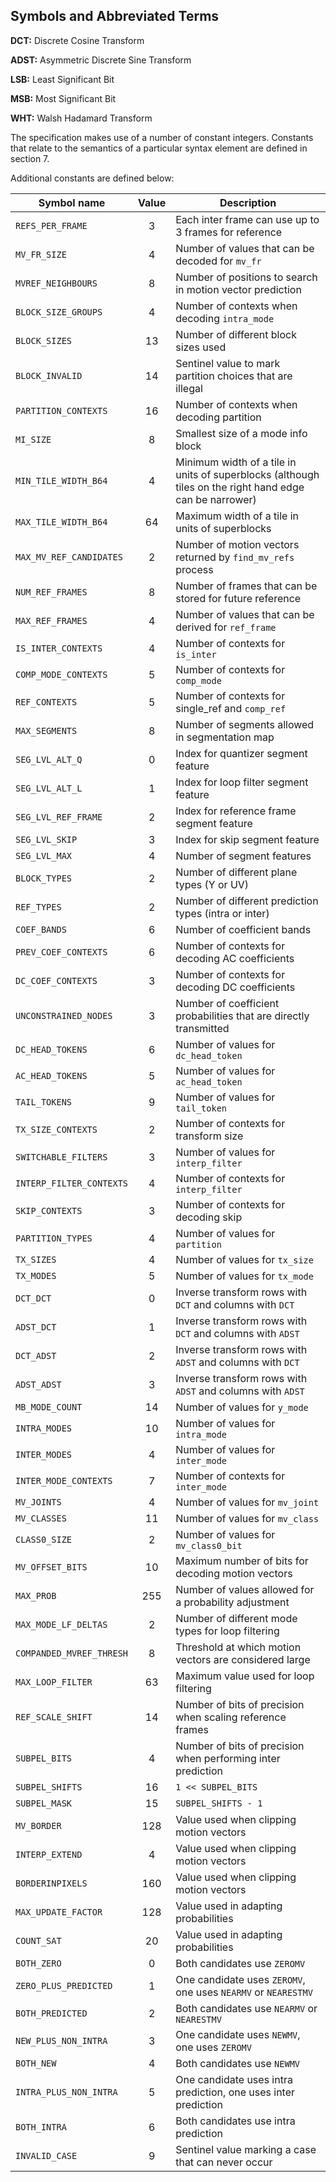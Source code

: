 
## Symbols and Abbreviated Terms

**DCT:** Discrete Cosine Transform

**ADST:** Asymmetric Discrete Sine Transform

**LSB:** Least Significant Bit

**MSB:** Most Significant Bit

**WHT:** Walsh Hadamard Transform

The specification makes use of a number of constant integers.  Constants that
relate to the semantics of a particular syntax element are defined in section
7.

Additional constants are defined below:


| Symbol name              | Value | Description |
| ------------------------ |:-----:| ----------- |
| `REFS_PER_FRAME`         | 3     | Each inter frame can use up to 3 frames for reference
| `MV_FR_SIZE`             | 4     | Number of values that can be decoded for `mv_fr`
| `MVREF_NEIGHBOURS`       | 8     | Number of positions to search in motion vector prediction
| `BLOCK_SIZE_GROUPS`      | 4     | Number of contexts when decoding `intra_mode`
| `BLOCK_SIZES`            | 13    | Number of different block sizes used
| `BLOCK_INVALID`          | 14    | Sentinel value to mark partition choices that are illegal
| `PARTITION_CONTEXTS`     | 16    | Number of contexts when decoding partition
| `MI_SIZE`                | 8     | Smallest size of a mode info block
| `MIN_TILE_WIDTH_B64`     | 4     | Minimum width of a tile in units of superblocks (although tiles on the right hand edge can be narrower)
| `MAX_TILE_WIDTH_B64`     | 64    | Maximum width of a tile in units of superblocks
| `MAX_MV_REF_CANDIDATES`  | 2     | Number of motion vectors returned by `find_mv_refs` process
| `NUM_REF_FRAMES`         | 8     | Number of frames that can be stored for future reference
| `MAX_REF_FRAMES`         | 4     | Number of values that can be derived for `ref_frame`
| `IS_INTER_CONTEXTS`      | 4     | Number of contexts for `is_inter`
| `COMP_MODE_CONTEXTS`     | 5     | Number of contexts for `comp_mode`
| `REF_CONTEXTS`           | 5     | Number of contexts for single_ref and `comp_ref`
| `MAX_SEGMENTS`           | 8     | Number of segments allowed in segmentation map
| `SEG_LVL_ALT_Q`          | 0     | Index for quantizer segment feature
| `SEG_LVL_ALT_L`          | 1     | Index for loop filter segment feature
| `SEG_LVL_REF_FRAME`      | 2     | Index for reference frame segment feature
| `SEG_LVL_SKIP`           | 3     | Index for skip segment feature
| `SEG_LVL_MAX`            | 4     | Number of segment features
| `BLOCK_TYPES`            | 2     | Number of different plane types (Y or UV)
| `REF_TYPES`              | 2     | Number of different prediction types (intra or inter)
| `COEF_BANDS`             | 6     | Number of coefficient bands
| `PREV_COEF_CONTEXTS`     | 6     | Number of contexts for decoding AC coefficients
| `DC_COEF_CONTEXTS`       | 3     | Number of contexts for decoding DC coefficients
| `UNCONSTRAINED_NODES`    | 3     | Number of coefficient probabilities that are directly transmitted
| `DC_HEAD_TOKENS`         | 6     | Number of values for `dc_head_token`
| `AC_HEAD_TOKENS`         | 5     | Number of values for `ac_head_token`
| `TAIL_TOKENS`            | 9     | Number of values for `tail_token`
| `TX_SIZE_CONTEXTS`       | 2     | Number of contexts for transform size
| `SWITCHABLE_FILTERS`     | 3     | Number of values for `interp_filter`
| `INTERP_FILTER_CONTEXTS` | 4     | Number of contexts for `interp_filter`
| `SKIP_CONTEXTS`          | 3     | Number of contexts for decoding skip
| `PARTITION_TYPES`        | 4     | Number of values for `partition`
| `TX_SIZES`               | 4     | Number of values for `tx_size`
| `TX_MODES`               | 5     | Number of values for `tx_mode`
| `DCT_DCT`                | 0     | Inverse transform rows with `DCT` and columns with `DCT`
| `ADST_DCT`               | 1     | Inverse transform rows with `DCT` and columns with `ADST`
| `DCT_ADST`               | 2     | Inverse transform rows with `ADST` and columns with `DCT`
| `ADST_ADST`              | 3     | Inverse transform rows with `ADST` and columns with `ADST`
| `MB_MODE_COUNT`          | 14    | Number of values for `y_mode`
| `INTRA_MODES`            | 10    | Number of values for `intra_mode`
| `INTER_MODES`            | 4     | Number of values for `inter_mode`
| `INTER_MODE_CONTEXTS`    | 7     | Number of contexts for `inter_mode`
| `MV_JOINTS`              | 4     | Number of values for `mv_joint`
| `MV_CLASSES`             | 11    | Number of values for `mv_class`
| `CLASS0_SIZE`            | 2     | Number of values for `mv_class0_bit`
| `MV_OFFSET_BITS`         | 10    | Maximum number of bits for decoding motion vectors
| `MAX_PROB`               | 255   | Number of values allowed for a probability adjustment
| `MAX_MODE_LF_DELTAS`     | 2     | Number of different mode types for loop filtering
| `COMPANDED_MVREF_THRESH` | 8     | Threshold at which motion vectors are considered large
| `MAX_LOOP_FILTER`        | 63    | Maximum value used for loop filtering
| `REF_SCALE_SHIFT`        | 14    | Number of bits of precision when scaling reference frames
| `SUBPEL_BITS`            | 4     | Number of bits of precision when performing inter prediction
| `SUBPEL_SHIFTS`          | 16    | `1 << SUBPEL_BITS`
| `SUBPEL_MASK`            | 15    | `SUBPEL_SHIFTS - 1`
| `MV_BORDER`              | 128   | Value used when clipping motion vectors
| `INTERP_EXTEND`          | 4     | Value used when clipping motion vectors
| `BORDERINPIXELS`         | 160   | Value used when clipping motion vectors
| `MAX_UPDATE_FACTOR`      | 128   | Value used in adapting probabilities
| `COUNT_SAT`              | 20    | Value used in adapting probabilities
| `BOTH_ZERO`              | 0     | Both candidates use `ZEROMV`
| `ZERO_PLUS_PREDICTED`    | 1     | One candidate uses `ZEROMV`, one uses `NEARMV` or `NEARESTMV`
| `BOTH_PREDICTED`         | 2     | Both candidates use `NEARMV` or `NEARESTMV`
| `NEW_PLUS_NON_INTRA`     | 3     | One candidate uses `NEWMV`, one uses `ZEROMV`
| `BOTH_NEW`               | 4     | Both candidates use `NEWMV`
| `INTRA_PLUS_NON_INTRA`   | 5     | One candidate uses intra prediction, one uses inter prediction
| `BOTH_INTRA`             | 6     | Both candidates use intra prediction
| `INVALID_CASE`           | 9     | Sentinel value marking a case that can never occur
